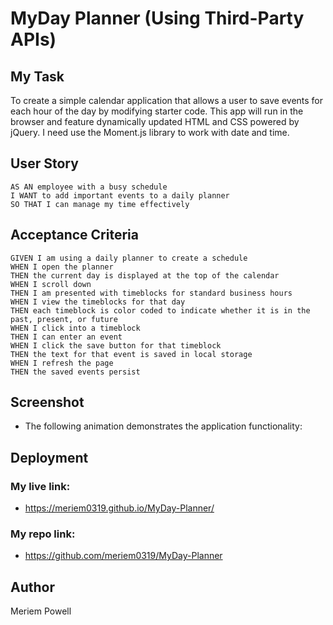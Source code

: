 # MyDay Planner (Using Third-Party APIs)

## My Task

To create a simple calendar application that allows a user to save events for each hour of the day by modifying starter code. This app will run in the browser and feature dynamically updated HTML and CSS powered by jQuery. I need use the Moment.js library to work with date and time. 

## User Story

    AS AN employee with a busy schedule
    I WANT to add important events to a daily planner
    SO THAT I can manage my time effectively

## Acceptance Criteria

    GIVEN I am using a daily planner to create a schedule
    WHEN I open the planner
    THEN the current day is displayed at the top of the calendar
    WHEN I scroll down
    THEN I am presented with timeblocks for standard business hours
    WHEN I view the timeblocks for that day
    THEN each timeblock is color coded to indicate whether it is in the past, present, or future
    WHEN I click into a timeblock
    THEN I can enter an event
    WHEN I click the save button for that timeblock
    THEN the text for that event is saved in local storage
    WHEN I refresh the page
    THEN the saved events persist

## Screenshot

* The following animation demonstrates the application functionality:


## Deployment
 
### My live link:
* https://meriem0319.github.io/MyDay-Planner/

### My repo link:
* https://github.com/meriem0319/MyDay-Planner

## Author
Meriem Powell
